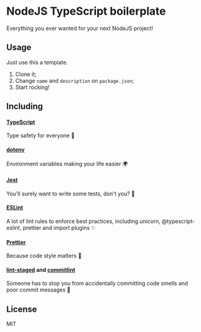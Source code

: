 # NodeJS TypeScript boilerplate

Everything you ever wanted for your next NodeJS project!

## Usage

Just use this a template.

1. Clone it;
2. Change `name` and `description` on `package.json`;
3. Start rocking!

## Including

#### [TypeScript](https://www.typescriptlang.org/)

Type safety for everyone 🙌

#### [dotenv](https://github.com/motdotla/dotenv)

Environment variables making your life easier 🌍

#### [Jest](https://jestjs.io/)

You'll surely want to write some tests, don't you? 🧪

#### [ESLint](https://eslint.org/)

A lot of lint rules to enforce best practices, including unicorn, @typescript-eslint, prettier and import plugins ✨

#### [Prettier](https://prettier.io/)

Because code style matters 💅

#### [lint-staged](https://github.com/okonet/lint-staged) and [commitlint](https://github.com/conventional-changelog/commitlint)

Someone has to stop you from accidentally committing code smells and poor commit messages 🧹

## License

MIT
